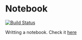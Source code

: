 # Notebook

[![Build Status](https://travis-ci.org/jaimejim/book.svg?branch=master)](https://travis-ci.org/jaimejim/notebook)

Writting a notebook. Check it [here](https://jaime.win/notebook/)
